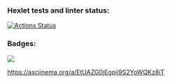 ### Hexlet tests and linter status:
[![Actions Status](https://github.com/CkanDal/frontend-project-lvl1/workflows/hexlet-check/badge.svg)](https://github.com/CkanDal/frontend-project-lvl1/actions)
### Badges:
<a href="https://codeclimate.com/github/CkanDal/frontend-project-lvl1/maintainability"><img src="https://api.codeclimate.com/v1/badges/b9dcc0beec5dac9757cb/maintainability" /></a>

https://asciinema.org/a/EtUAZG0jEgpii9S2YoWQKz8iT